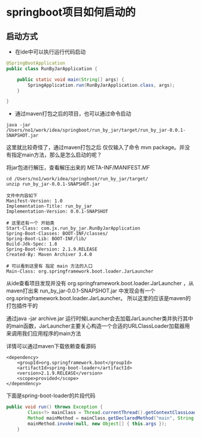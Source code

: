 # springboot项目如何启动的



## 启动方式

- 在ide中可以执行运行代码启动


```java
@SpringBootApplication
public class RunByJarApplication {

    public static void main(String[] args) {
        SpringApplication.run(RunByJarApplication.class, args);
    }

}
```



- 通过maven打包之后的项目，也可以通过命令启动


```shell
java -jar /Users/no1/work/idea/springboot/run_by_jar/target/run_by_jar-0.0.1-SNAPSHOT.jar
```

这里就比较奇怪了，通过maven打包之后 仅仅输入了命令 mvn package。并没有指定main方法，那么是怎么启动的呢？



将jar包进行解压，查看解压出来的 META-INF/MANIFEST.MF

```
cd /Users/no1/work/idea/springboot/run_by_jar/target/
unzip run_by_jar-0.0.1-SNAPSHOT.jar 

文件中内容如下
Manifest-Version: 1.0
Implementation-Title: run_by_jar
Implementation-Version: 0.0.1-SNAPSHOT

# 这里还有一个 开始类
Start-Class: com.jx.run_by_jar.RunByJarApplication
Spring-Boot-Classes: BOOT-INF/classes/
Spring-Boot-Lib: BOOT-INF/lib/
Build-Jdk-Spec: 1.8
Spring-Boot-Version: 2.1.9.RELEASE
Created-By: Maven Archiver 3.4.0

# 可以看到这里有 指定 main 方法的入口
Main-Class: org.springframework.boot.loader.JarLauncher
```



从ide查看项目发现并没有 org.springframework.boot.loader.JarLauncher ，从maven打出来 run_by_jar-0.0.1-SNAPSHOT.jar 中发现会有一个 org.springframework.boot.loader.JarLauncher。  所以这里的应该是maven的打包插件干的



通过java -jar archive.jar 运行时候Launcher会去加载JarLauncher类并执行其中的main函数，JarLauncher主要关心构造一个合适的URLClassLoader加载器用来调用我们应用程序的main方法

详情可以通过maven下载依赖查看源码

```
<dependency>
    <groupId>org.springframework.boot</groupId>
    <artifactId>spring-boot-loader</artifactId>
    <version>2.1.9.RELEASE</version>
    <scope>provided</scope>
</dependency>
```



下面是spring-boot-loader的片段代码

```java
public void run() throws Exception {
		Class<?> mainClass = Thread.currentThread().getContextClassLoader().loadClass(this.mainClassName);
		Method mainMethod = mainClass.getDeclaredMethod("main", String[].class);
		mainMethod.invoke(null, new Object[] { this.args });
	}
```

